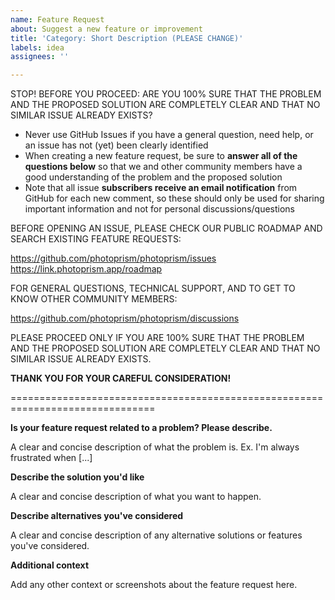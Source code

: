 ```yaml
---
name: Feature Request
about: Suggest a new feature or improvement
title: 'Category: Short Description (PLEASE CHANGE)'
labels: idea
assignees: ''

---
```


STOP! BEFORE YOU PROCEED: ARE YOU 100% SURE THAT THE PROBLEM AND THE PROPOSED SOLUTION ARE COMPLETELY CLEAR AND THAT NO SIMILAR ISSUE ALREADY EXISTS?

- Never use GitHub Issues if you have a general question, need help, or an issue has not (yet) been clearly identified
- When creating a new feature request, be sure to **answer all of the questions below** so that we and other community members have a good understanding of the problem and the proposed solution
- Note that all issue **subscribers receive an email notification** from GitHub for each new comment, so these should only be used for sharing important information and not for personal discussions/questions

BEFORE OPENING AN ISSUE, PLEASE CHECK OUR PUBLIC ROADMAP AND SEARCH EXISTING FEATURE REQUESTS:

  <https://github.com/photoprism/photoprism/issues>
  <https://link.photoprism.app/roadmap>

FOR GENERAL QUESTIONS, TECHNICAL SUPPORT, AND TO GET TO KNOW OTHER COMMUNITY MEMBERS:

  <https://github.com/photoprism/photoprism/discussions>

PLEASE PROCEED ONLY IF YOU ARE 100% SURE THAT THE PROBLEM AND THE PROPOSED SOLUTION ARE COMPLETELY CLEAR AND THAT NO SIMILAR ISSUE ALREADY EXISTS.

**THANK YOU FOR YOUR CAREFUL CONSIDERATION!**

===============================================================================

**Is your feature request related to a problem? Please describe.**

A clear and concise description of what the problem is. Ex. I'm always frustrated when [...]

**Describe the solution you'd like**

A clear and concise description of what you want to happen.

**Describe alternatives you've considered**

A clear and concise description of any alternative solutions or features you've considered.

**Additional context**

Add any other context or screenshots about the feature request here.
